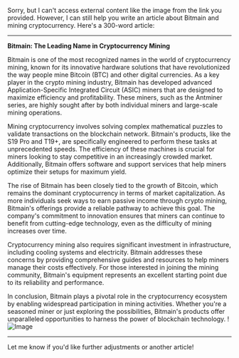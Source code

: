 Sorry, but I can't access external content like the image from the link you provided. However, I can still help you write an article about Bitmain and mining cryptocurrency. Here's a 300-word article:

---

**Bitmain: The Leading Name in Cryptocurrency Mining**

Bitmain is one of the most recognized names in the world of cryptocurrency mining, known for its innovative hardware solutions that have revolutionized the way people mine Bitcoin (BTC) and other digital currencies. As a key player in the crypto mining industry, Bitmain has developed advanced Application-Specific Integrated Circuit (ASIC) miners that are designed to maximize efficiency and profitability. These miners, such as the Antminer series, are highly sought after by both individual miners and large-scale mining operations.

Mining cryptocurrency involves solving complex mathematical puzzles to validate transactions on the blockchain network. Bitmain's products, like the S19 Pro and T19+, are specifically engineered to perform these tasks at unprecedented speeds. The efficiency of these machines is crucial for miners looking to stay competitive in an increasingly crowded market. Additionally, Bitmain offers software and support services that help miners optimize their setups for maximum yield.

The rise of Bitmain has been closely tied to the growth of Bitcoin, which remains the dominant cryptocurrency in terms of market capitalization. As more individuals seek ways to earn passive income through crypto mining, Bitmain's offerings provide a reliable pathway to achieve this goal. The company's commitment to innovation ensures that miners can continue to benefit from cutting-edge technology, even as the difficulty of mining increases over time.

Cryptocurrency mining also requires significant investment in infrastructure, including cooling systems and electricity. Bitmain addresses these concerns by providing comprehensive guides and resources to help miners manage their costs effectively. For those interested in joining the mining community, Bitmain's equipment represents an excellent starting point due to its reliability and performance.

In conclusion, Bitmain plays a pivotal role in the cryptocurrency ecosystem by enabling widespread participation in mining activities. Whether you're a seasoned miner or just exploring the possibilities, Bitmain's products offer unparalleled opportunities to harness the power of blockchain technology. !![Image](https://github.com/user-attachments/assets/590b50a7-4459-4e76-8a31-559aed223621)

--- 

Let me know if you'd like further adjustments or another article!